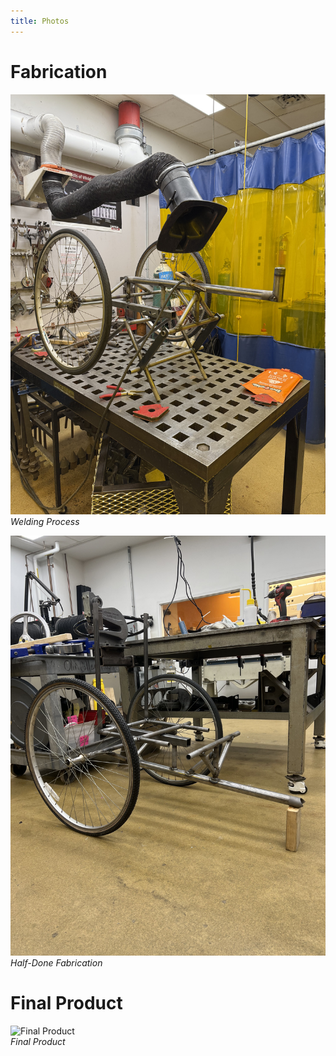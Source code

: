 ```yaml
---
title: Photos
---
```


<link rel="stylesheet" href="assets/style.css">


# Fabrication

![Welding Process](photos/weld.jpg)  
*Welding Process*

![Half-Done Fabrication](photos/half_done.jpg)  
*Half-Done Fabrication*

# Final Product

![Final Product](photos/minu.jpg)  
*Final Product*


